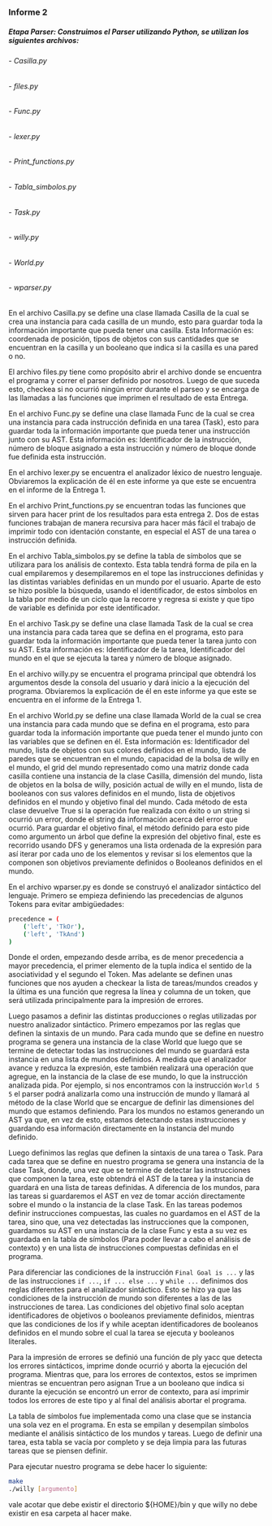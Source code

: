 ### Informe 2

##### Etapa Parser: Construimos el Parser utilizando Python, se utilizan los siguientes archivos:
###### - Casilla.py
###### - files.py
###### - Func.py
###### - lexer.py
###### - Print_functions.py
###### - Tabla_simbolos.py
###### - Task.py
###### - willy.py
###### - World.py
###### - wparser.py


En el archivo Casilla.py se define una clase llamada Casilla de la cual se crea una instancia para cada casilla de un mundo, esto para guardar toda la información importante que pueda tener una casilla. Esta Información es: coordenada de posición, tipos de objetos con sus cantidades que se encuentran en la casilla y un booleano que indica si la casilla es una pared o no.

El archivo files.py tiene como propósito abrir el archivo donde se encuentra el programa y correr el parser definido por nosotros. Luego de que suceda esto, checkea si no ocurrió ningún error durante el parseo y se encarga de las llamadas a las funciones que imprimen el resultado de esta Entrega.

En el archivo Func.py se define una clase llamada Func de la cual se crea una instancia para cada instrucción definida en una tarea (Task), esto para guardar toda la información importante que pueda tener una instrucción junto con su AST. Esta información es: Identificador de la instrucción, número de bloque asignado a esta instrucción y número de bloque donde fue definida esta instrucción.

En el archivo lexer.py se encuentra el analizador léxico de nuestro lenguaje. Obviaremos la explicación de él en este informe ya que este se encuentra en el informe de la Entrega 1.

En el archivo Print_functions.py se encuentran todas las funciones que sirven para hacer print de los resultados para esta entrega 2. Dos de estas funciones trabajan de manera recursiva para hacer más fácil el trabajo de imprimir todo con identación constante, en especial el AST de una tarea o instrucción definida.

En el archivo Tabla_simbolos.py se define la tabla de símbolos que se utilizara para los análisis de contexto. Esta tabla tendrá forma de pila en la cual empilaremos y desempilaremos en el tope las instrucciones definidas y las distintas variables definidas en un mundo por el usuario. Aparte de esto se hizo posible la búsqueda, usando el identificador, de estos símbolos en la tabla por medio de un ciclo que la recorre y regresa si existe y que tipo de variable es definida por este identificador. 

En el archivo Task.py se define una clase llamada Task de la cual se crea una instancia para cada tarea que se defina en el programa, esto para guardar toda la información importante que pueda tener la tarea junto con su AST. Esta información es: Identificador de la tarea, Identificador del mundo en el que se ejecuta la tarea y número de bloque asignado.

En el archivo willy.py se encuentra el programa principal que obtendrá los argumentos desde la consola del usuario y dará inicio a la ejecución del programa. Obviaremos la explicación de él en este informe ya que este se encuentra en el informe de la Entrega 1.

En el archivo World.py se define una clase llamada World de la cual se crea una instancia para cada mundo que se defina en el programa, esto para guardar toda la información importante que pueda tener el mundo junto con las variables que se definen en él. Esta información es: Identificador del mundo, lista de objetos con sus colores definidos en el mundo, lista de paredes que se encuentran en el mundo, capacidad de la bolsa de willy en el mundo, el grid del mundo representado como una matriz donde cada casilla contiene una instancia de la clase Casilla, dimensión del mundo, lista de objetos en la bolsa de willy, posición actual de willy en el mundo, lista de booleanos con sus valores definidos en el mundo, lista de objetivos definidos en el mundo y objetivo final del mundo. Cada método de esta clase devuelve True si la operación fue realizada con éxito o un string si ocurrió un error, donde el string da información acerca del error que ocurrió. Para guardar el objetivo final, el método definido para esto pide como argumento un árbol que define la expresión del objetivo final, este es recorrido usando DFS y generamos una lista ordenada de la expresión para así iterar por cada uno de los elementos y revisar si los elementos que la componen son objetivos previamente definidos o Booleanos definidos en el mundo. 

En el archivo wparser.py es donde se construyó el analizador sintáctico del lenguaje. Primero se empieza definiendo las precedencias de algunos Tokens para evitar ambigüedades: 
```bash
precedence = (
    ('left', 'TkOr'),
    ('left', 'TkAnd')
)
``` 
Donde el orden, empezando desde arriba, es de menor precedencia a mayor precedencia, el primer elemento de la tupla indica el sentido de la asociatividad y el segundo el Token. Mas adelante se definen unas funciones que nos ayuden a checkear la lista de tareas/mundos creados y la última es una función que regresa la línea y columna de un token, que será utilizada principalmente para la impresión de errores. 

Luego pasamos a definir las distintas producciones o reglas utilizadas por nuestro analizador sintáctico. Primero empezamos por las reglas que definen la sintaxis de un mundo. Para cada mundo que se define en nuestro programa se genera una instancia de la clase World que luego que se termine de detectar todas las instrucciones del mundo se guardará esta instancia en una lista de mundos definidos. A medida que el analizador avance y reduzca la expresión, este también realizará una operación que agregue, en la instancia de la clase de ese mundo, lo que la instrucción analizada pida. Por ejemplo, si nos encontramos con la instrucción `World 5 5` el parser podrá analizarla como una instrucción de mundo y llamará al método de la clase World que se encargue de definir las dimensiones del mundo que estamos definiendo. Para los mundos no estamos generando un AST ya que, en vez de esto, estamos detectando estas instrucciones y guardando esa información directamente en la instancia del mundo definido.

Luego definimos las reglas que definen la sintaxis de una tarea o Task. Para cada tarea que se define en nuestro programa se genera una instancia de la clase Task, donde, una vez que se termine de detectar las instrucciones que componen la tarea, este obtendrá el AST de la tarea y la instancia de guardará en una lista de tareas definidas. A diferencia de los mundos, para las tareas si guardaremos el AST en vez de tomar acción directamente sobre el mundo o la instancia de la clase Task. En las tareas podemos definir instrucciones compuestas, las cuales no guardamos en el AST de la tarea, sino que, una vez detectadas las instrucciones que la componen, guardamos su AST en una instancia de la clase Func y esta a su vez es guardada en la tabla de símbolos (Para poder llevar a cabo el análisis de contexto) y en una lista de instrucciones compuestas definidas en el programa.

Para diferenciar las condiciones de la instrucción `Final Goal is ...` y las de las instrucciones `if ...`, `if ... else ...` y `while ...` definimos dos reglas diferentes para el analizador sintáctico. Esto se hizo ya que las condiciones de la instrucción de mundo son diferentes a las de las instrucciones de tarea. Las condiciones del objetivo final solo aceptan identificadores de objetivos o booleanos previamente definidos, mientras que las condiciones de los if y while aceptan identificadores de booleanos definidos en el mundo sobre el cual la tarea se ejecuta y booleanos literales.

Para la impresión de errores se definió una función de ply yacc que detecta los errores sintácticos, imprime donde ocurrió y aborta la ejecución del programa. Mientras que, para los errores de contextos, estos se imprimen mientras se encuentran pero asignan True a un booleano que indica si durante la ejecución se encontró un error de contexto, para así imprimir todos los errores de este tipo y al final del análisis abortar el programa.

La tabla de símbolos fue implementada como una clase que se instancia una sola vez en el programa. En esta se empilan y desempilan símbolos mediante el análisis sintáctico de los mundos y tareas. Luego de definir una tarea, esta tabla se vacía por completo y se deja limpia para las futuras tareas que se piensen definir.

Para ejecutar nuestro programa se debe hacer lo siguiente:

```bash
make
./willy [argumento]
```

vale acotar que debe existir el directorio ${HOME}/bin y que willy no debe existir en esa carpeta al hacer make.